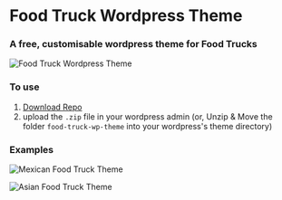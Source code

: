 # Food Truck Wordpress Theme
### A free, customisable wordpress theme for Food Trucks

![Food Truck Wordpress Theme](https://user-images.githubusercontent.com/1904774/30348367-e663a47c-97c3-11e7-8cf2-5aef3139198a.png)

### To use

1. [Download Repo](https://github.com/paulcollett/food-truck-wp-theme/archive/master.zip)
2. upload the `.zip` file in your wordpress admin (or, Unzip & Move the folder `food-truck-wp-theme` into your wordpress's theme directory)

### Examples

![Mexican Food Truck Theme](https://user-images.githubusercontent.com/1904774/30348491-6d97ec00-97c4-11e7-96b5-ff88b3b6e569.png)

![Asian Food Truck Theme](https://user-images.githubusercontent.com/1904774/30348632-ed192660-97c4-11e7-846c-a26d7df091d4.png)

